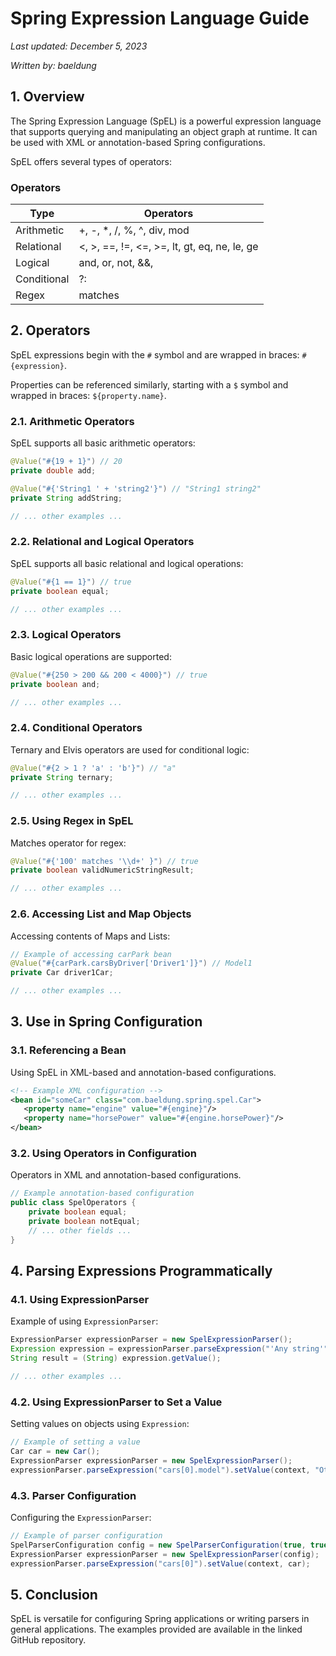# Spring Expression Language Guide

_Last updated: December 5, 2023_

_Written by: baeldung_

## 1. Overview

The Spring Expression Language (SpEL) is a powerful expression language that supports querying and manipulating an object graph at runtime. It can be used with XML or annotation-based Spring configurations.

SpEL offers several types of operators:

### Operators

| Type       | Operators                               |
|------------|-----------------------------------------|
| Arithmetic | +, -, *, /, %, ^, div, mod              |
| Relational | <, >, ==, !=, <=, >=, lt, gt, eq, ne, le, ge |
| Logical    | and, or, not, &&, ||, !                 |
| Conditional| ?:                                      |
| Regex      | matches                                 |

## 2. Operators

SpEL expressions begin with the `#` symbol and are wrapped in braces: `#{expression}`.

Properties can be referenced similarly, starting with a `$` symbol and wrapped in braces: `${property.name}`.

### 2.1. Arithmetic Operators

SpEL supports all basic arithmetic operators:

```java
@Value("#{19 + 1}") // 20
private double add; 

@Value("#{'String1 ' + 'string2'}") // "String1 string2"
private String addString; 

// ... other examples ...
```

### 2.2. Relational and Logical Operators

SpEL supports all basic relational and logical operations:

```java
@Value("#{1 == 1}") // true
private boolean equal;

// ... other examples ...
```

### 2.3. Logical Operators

Basic logical operations are supported:

```java
@Value("#{250 > 200 && 200 < 4000}") // true
private boolean and; 

// ... other examples ...
```

### 2.4. Conditional Operators

Ternary and Elvis operators are used for conditional logic:

```java
@Value("#{2 > 1 ? 'a' : 'b'}") // "a"
private String ternary;

// ... other examples ...
```

### 2.5. Using Regex in SpEL

Matches operator for regex:

```java
@Value("#{'100' matches '\\d+' }") // true
private boolean validNumericStringResult;

// ... other examples ...
```

### 2.6. Accessing List and Map Objects 

Accessing contents of Maps and Lists:

```java
// Example of accessing carPark bean
@Value("#{carPark.carsByDriver['Driver1']}") // Model1
private Car driver1Car;

// ... other examples ...
```

## 3. Use in Spring Configuration

### 3.1. Referencing a Bean

Using SpEL in XML-based and annotation-based configurations.

```xml
<!-- Example XML configuration -->
<bean id="someCar" class="com.baeldung.spring.spel.Car">
   <property name="engine" value="#{engine}"/>
   <property name="horsePower" value="#{engine.horsePower}"/>
</bean>
```

### 3.2. Using Operators in Configuration

Operators in XML and annotation-based configurations.

```java
// Example annotation-based configuration
public class SpelOperators {
    private boolean equal;
    private boolean notEqual;
    // ... other fields ...
}
```

## 4. Parsing Expressions Programmatically

### 4.1. Using ExpressionParser

Example of using `ExpressionParser`:

```java
ExpressionParser expressionParser = new SpelExpressionParser();
Expression expression = expressionParser.parseExpression("'Any string'");
String result = (String) expression.getValue();

// ... other examples ...
```

### 4.2. Using ExpressionParser to Set a Value

Setting values on objects using `Expression`:

```java
// Example of setting a value
Car car = new Car();
ExpressionParser expressionParser = new SpelExpressionParser();
expressionParser.parseExpression("cars[0].model").setValue(context, "Other model");
```

### 4.3. Parser Configuration

Configuring the `ExpressionParser`:

```java
// Example of parser configuration
SpelParserConfiguration config = new SpelParserConfiguration(true, true);
ExpressionParser expressionParser = new SpelExpressionParser(config);
expressionParser.parseExpression("cars[0]").setValue(context, car);
```

## 5. Conclusion

SpEL is versatile for configuring Spring applications or writing parsers in general applications. The examples provided are available in the linked GitHub repository.
